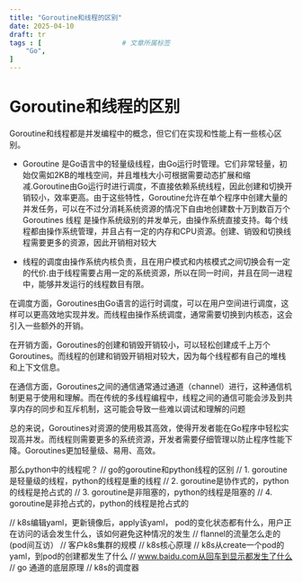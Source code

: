 ```yaml
---
title: "Goroutine和线程的区别"
date: 2025-04-10
draft: tr
tags : [                    # 文章所属标签
    "Go", 
]
---
```



# Goroutine和线程的区别

Goroutine和线程都是并发编程中的概念，但它们在实现和性能上有一些核心区别。

- Goroutine 是Go语言中的轻量级线程，由Go运行时管理。它们非常轻量，初始仅需如2KB的堆栈空间，并且堆栈大小可根据需要动态扩展和缩减.Goroutine由Go运行时进行调度，不直接依赖系统线程，因此创建和切换开销较小，效率更高。由于这些特性，Goroutine允许在单个程序中创建大量的并发任务，可以在不过分消耗系统资源的情况下自由地创建数十万到数百万个Goroutines
线程 是操作系统级别的并发单元，由操作系统直接支持。每个线程都由操作系统管理，并且占有一定的内存和CPU资源。创建、销毁和切换线程需要更多的资源，因此开销相对较大

- 线程的调度由操作系统内核负责，且在用户模式和内核模式之间切换会有一定的代价.由于线程需要占用一定的系统资源，所以在同一时间，并且在同一进程中，能够并发运行的线程数目有限。

在调度方面，Goroutines由Go语言的运行时调度，可以在用户空间进行调度，这样可以更高效地实现并发。而线程由操作系统调度，通常需要切换到内核态，这会引入一些额外的开销。

在开销方面，Goroutines的创建和销毁开销较小，可以轻松创建成千上万个Goroutines。而线程的创建和销毁开销相对较大，因为每个线程都有自己的堆栈和上下文信息。

在通信方面，Goroutines之间的通信通常通过通道（channel）进行，这种通信机制更易于使用和理解。而在传统的多线程编程中，线程之间的通信可能会涉及到共享内存的同步和互斥机制，这可能会导致一些难以调试和理解的问题

总的来说，Goroutines对资源的使用极其高效，使得开发者能在Go程序中轻松实现高并发。而线程则需要更多的系统资源，开发者需要仔细管理以防止程序性能下降。Goroutines更加轻量级、易用、高效。


那么python中的线程呢？
// go的goroutine和python线程的区别
// 1. goroutine是轻量级的线程，python的线程是重的线程
// 2. goroutine是协作式的，python的线程是抢占式的
// 3. goroutine是非阻塞的，python的线程是阻塞的
// 4. goroutine是非抢占式的，python的线程是抢占式的

// k8s编辑yaml，更新镜像后，apply该yaml， pod的变化状态都有什么，用户正在访问的话会发生什么，该如何避免这种情况的发生
// flannel的流量怎么走的(pod间互访）
// 客户k8s集群的规模
// k8s核心原理
// k8s从create一个pod的yaml，到pod的创建都发生了什么
// www.baidu.com从回车到显示都发生了什么
// go 通道的底层原理
// k8s的调度器